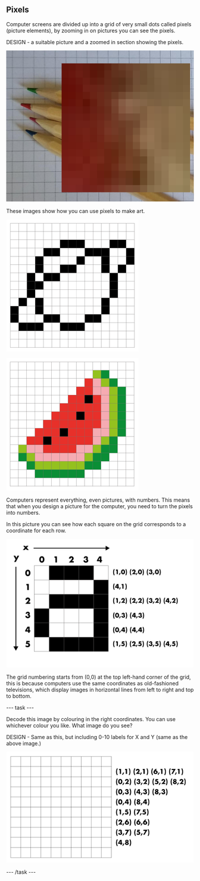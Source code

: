 ## Pixels

Computer screens are divided up into a grid of very small dots called pixels (picture elements), by zooming in on pictures you can see the pixels.

DESIGN - a suitable picture and a zoomed in section showing the pixels.

![an image of a pencil and a close up which shows the pixels](images/zoom-in.jpg)

These images show how you can use pixels to make art.

![pixel art version of a planet](images/planet.png)

![pixel art version of a water melon](images/water-melon.png)

Computers represent everything, even pictures, with numbers. This means that when you design a picture for the computer, you need to turn the pixels into numbers. 

In this picture you can see how each square on the grid corresponds to a coordinate for each row. 

![the letter a created using pixel overlaid on a grid with the x y coordinates for each pixel](images/letter-grid.png)

The grid numbering starts from (0,0) at the top left-hand corner of the grid, this is because computers use the same coordinates as old-fashioned televisions, which display images in horizontal lines from left to right and top to bottom.

--- task ---

Decode this image by colouring in the right coordinates. You can use whichever colour you like. What image do you see? 

DESIGN - Same as this, but including 0-10 labels for X and Y (same as the above image.)

![a blank grid with the coordinates to decode](images/decode-grid-1.png)

--- /task ---
